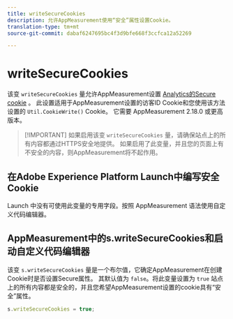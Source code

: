 ```yaml
---
title: writeSecureCookies
description: 允许AppMeasurement使用“安全”属性设置Cookie。
translation-type: tm+mt
source-git-commit: dabaf6247695bc4f3d9bfe668f3ccfca12a52269

---
```



# writeSecureCookies

该变 `writeSecureCookies` 量允许AppMeasurement设置 [Analytics的Secure cookie](https://en.wikipedia.org/wiki/Secure_cookie) 。 此设置适用于AppMeasurement设置的访客ID Cookie和您使用该方法设置的 `Util.CookieWrite()` Cookie。 它需要 AppMeasurement 2.18.0 或更高版本。

>[!IMPORTANT] 如果启用该变 `writeSecureCookies` 量，请确保站点上的所有内容都通过HTTPS安全地提供。 如果启用了此变量，并且您的页面上有不安全的内容，则AppMeasurement将不起作用。

## 在Adobe Experience Platform Launch中编写安全Cookie

Launch 中没有可使用此变量的专用字段。按照 AppMeasurement 语法使用自定义代码编辑器。

## AppMeasurement中的s.writeSecureCookies和启动自定义代码编辑器

该变 `s.writeSecureCookies` 量是一个布尔值，它确定AppMeasurement在创建Cookie时是否设置Secure属性。 其默认值为 `false`。将此变量设置为 `true` 站点上的所有内容都是安全的，并且您希望AppMeasurement设置的cookie具有“安全”属性。

```js
s.writeSecureCookies = true;
```
